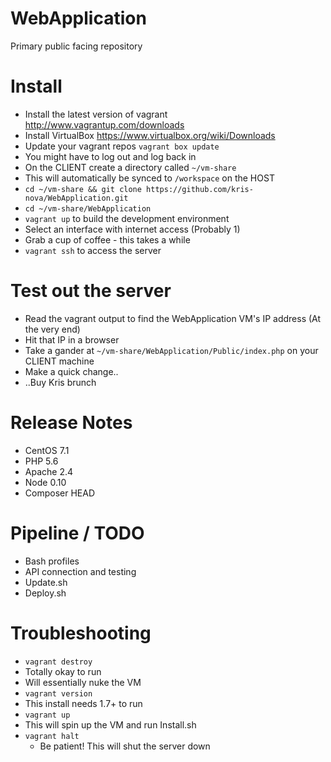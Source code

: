 # WebApplication
Primary public facing repository

Install
=====

 - Install the latest version of vagrant http://www.vagrantup.com/downloads
 - Install VirtualBox https://www.virtualbox.org/wiki/Downloads
 - Update your vagrant repos `vagrant box update`
 - You might have to log out and log back in
 - On the CLIENT create a directory called `~/vm-share` 
 - This will automatically be synced to `/workspace` on the HOST
 - `cd ~/vm-share && git clone https://github.com/kris-nova/WebApplication.git`
 - `cd ~/vm-share/WebApplication`
 - `vagrant up` to build the development environment
 - Select an interface with internet access (Probably 1)
 - Grab a cup of coffee - this takes a while
 - `vagrant ssh` to access the server
 
Test out the server
=====
 - Read the vagrant output to find the WebApplication VM's IP address (At the very end)
 - Hit that IP in a browser
 - Take a gander at `~/vm-share/WebApplication/Public/index.php` on your CLIENT machine
 - Make a quick change..
 - ..Buy Kris brunch

Release Notes
======
 - CentOS 7.1
 - PHP 5.6
 - Apache 2.4
 - Node 0.10
 - Composer HEAD
 
Pipeline / TODO
======
 - Bash profiles
 - API connection and testing
 - Update.sh
 - Deploy.sh

Troubleshooting
=====
 - `vagrant destroy` 
  - Totally okay to run 
  - Will essentially nuke the VM
 - `vagrant version`
  - This install needs 1.7+ to run
 - `vagrant up`
  - This will spin up the VM and run Install.sh
 - `vagrant halt`
  	- Be patient! This will shut the server down
